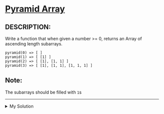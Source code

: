# [Pyramid Array](https://www.codewars.com/kata/515f51d438015969f7000013/javascript)

## DESCRIPTION:

Write a function that when given a number >= 0, returns an Array of ascending length subarrays.

```
pyramid(0) => [ ]
pyramid(1) => [ [1] ]
pyramid(2) => [ [1], [1, 1] ]
pyramid(3) => [ [1], [1, 1], [1, 1, 1] ]
```

## Note:

The subarrays should be filled with `1`s

---

<details><summary>My Solution</summary>

```js
function pyramid(n) {
  const result = []
  for (let i = 0; i < n; i++) {
    result.push(Array(i + 1).fill(1))
  }
  return result
}
```

</details>

